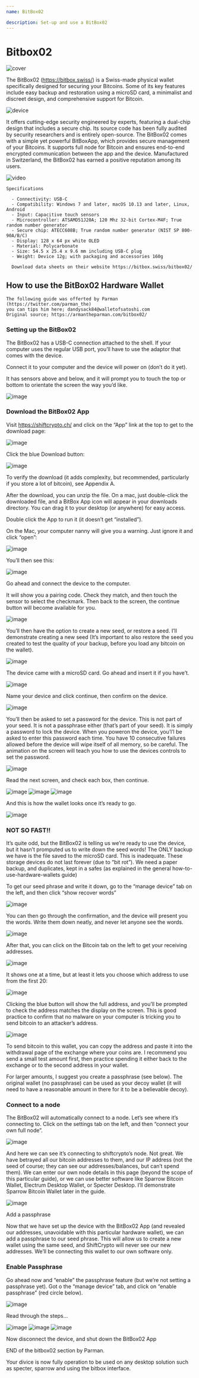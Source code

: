 ```yaml
---
name: BitBox02

description: Set-up and use a BitBox02
---
```



# Bitbox02

![cover](assets/cover.jpeg)

The BitBox02 (https://bitbox.swiss/) is a Swiss-made physical wallet specifically designed for securing your Bitcoins. Some of its key features include easy backup and restoration using a microSD card, a minimalist and discreet design, and comprehensive support for Bitcoin.

![device](assets/1.png)

It offers cutting-edge security engineered by experts, featuring a dual-chip design that includes a secure chip. Its source code has been fully audited by security researchers and is entirely open-source. The BitBox02 comes with a simple yet powerful BitBoxApp, which provides secure management of your Bitcoins. It supports full node for Bitcoin and ensures end-to-end encrypted communication between the app and the device. Manufactured in Switzerland, the BitBox02 has earned a positive reputation among its users.

![video](https://youtu.be/sB4b2PbYaj0)

    Specifications

      - Connectivity: USB-C
      - Compatibility: Windows 7 and later, macOS 10.13 and later, Linux, Android
      - Input: Capacitive touch sensors
      - Microcontroller: ATSAMD51J20A; 120 Mhz 32-bit Cortex-M4F; True random number generator
      - Secure chip: ATECC608B; True random number generator (NIST SP 800-90A/B/C)
      - Display: 128 x 64 px white OLED
      - Material: Polycarbonate
      - Size: 54.5 x 25.4 x 9.6 mm including USB-C plug
      - Weight: Device 12g; with packaging and accessories 160g

      Download data sheets on their website https://bitbox.swiss/bitbox02/

## How to use the BitBox02 Hardware Wallet

    The following guide was offerted by Parman (https://twitter.com/parman_the)
    you can tips him here; dandysack84@walletofsatoshi.com
    Original source; https://armantheparman.com/bitbox02/

### Setting up the BitBox02

The BitBox02 has a USB-C connection attached to the shell. If your computer uses the regular USB port, you’ll have to use the adaptor that comes with the device.

Connect it to your computer and the device will power on (don’t do it yet).

It has sensors above and below, and it will prompt you to touch the top or bottom to orientate the screen the way you’d like.

![image](assets/2.png)

### Download the BitBox02 App

Visit https://shiftcrypto.ch/ and click on the “App” link at the top to get to the download page:

![image](assets/3.png)

Click the blue Download button:

![image](assets/4.png)

To verify the download (it adds complexity, but recommended, particularly if you store a lot of bitcoin), see Appendix A.

After the download, you can unzip the file. On a mac, just double-click the downloaded file, and a BitBox App icon will appear in your downloads directory. You can drag it to your desktop (or anywhere) for easy access.

Double click the App to run it (it doesn’t get “installed”).

On the Mac, your computer nanny will give you a warning. Just ignore it and click “open”:

![image](assets/5.png)

You’ll then see this:

![image](assets/6.png)

Go ahead and connect the device to the computer.

It will show you a pairing code. Check they match, and then touch the sensor to select the checkmark. Then back to the screen, the continue button will become available for you.

![image](assets/7.png)

You’ll then have the option to create a new seed, or restore a seed. I’ll demonstrate creating a new seed (It’s important to also restore the seed you created to test the quality of your backup, before you load any bitcoin on the wallet).

![image](assets/8.png)

The device came with a microSD card. Go ahead and insert it if you have’t.

![image](assets/9.png)

Name your device and click continue, then confirm on the device.

![image](assets/10.png)

You’ll then be asked to set a password for the device. This is not part of your seed. It is not a passphrase either (that’s part of your seed). It is simply a password to lock the device. When you poweron the device, you’l’l be asked to enter this password each time. You have 10 consecutive failures allowed before the device will wipe itself of all memory, so be careful. The animation on the screen will teach you how to use the devices controls to set the password.

![image](assets/11.png)

Read the next screen, and check each box, then continue.

![image](assets/12.png)
![image](assets/13.png)
![image](assets/14.png)

And this is how the wallet looks once it’s ready to go.

![image](assets/15.png)

### NOT SO FAST!!

It’s quite odd, but the BitBox02 is telling us we’re ready to use the device, but it hasn’t promputed us to write down the seed words! The ONLY backup we have is the file saved to the microSD card. This is inadequate. These storage devices do not last forever (due to “bit rot”). We need a paper backup, and duplicates, kept in a safes (as explained in the general how-to-use-hardware-wallets guide)

To get our seed phrase and write it down, go to the “manage device” tab on the left, and then click “show recover words”

![image](assets/16.png)

You can then go through the confirmation, and the device will present you the words. Write them down neatly, and never let anyone see the words.

![image](assets/17.png)

After that, you can click on the Bitcoin tab on the left to get your receiving addresses.

![image](assets/18.png)

It shows one at a time, but at least it lets you choose which address to use from the first 20:

![image](assets/19.png)

Clicking the blue button will show the full address, and you’ll be prompted to check the address matches the display on the screen. This is good practice to confirm that no malware on your computer is tricking you to send bitcoin to an attacker’s address.

![image](assets/20.png)

To send bitcoin to this wallet, you can copy the address and paste it into the withdrawal page of the exchange where your coins are. I recommend you send a small test amount first, then practice spending it either back to the exchange or to the second address in your wallet.

For larger amounts, I suggest you create a passphrase (see below). The original wallet (no passphrase) can be used as your decoy wallet (it will need to have a reasonable amount in there for it to be a believable decoy).

### Connect to a node

The BitBox02 will automatically connect to a node. Let’s see where it’s connecting to. Click on the settings tab on the left, and then “connect your own full node”.

![image](assets/21.png)

And here we can see it’s connecting to shiftcrypto’s node. Not great. We have betrayed all our bitcoin addresses to them, and our IP address (not the seed of course; they can see our addresses/balances, but can’t spend them). We can enter our own node details in this page (beyond the scope of this particular guide), or we can use better software like Sparrow Bitcoin Wallet, Electrum Desktop Wallet, or Specter Desktop. I’ll demonstrate Sparrow Bitcoin Wallet later in the guide.

![image](assets/22.png)

Add a passphrase

Now that we have set up the device with the BitBox02 App (and revealed our addresses, unavoidable with this particular hardware wallet), we can add a passphrase to our seed phrase. This will allow us to create a new wallet using the same seed, and ShiftCrypto will never see our new addresses. We’ll be connecting this wallet to our own software only.

### Enable Passphrase

Go ahead now and “enable” the passphrase feature (but we’re not setting a passphrase yet). Got o the “manage device” tab, and click on “enable passphrase” (red circle below).

![image](assets/23.png)

Read through the steps…

![image](assets/24.png)
![image](assets/25.png)
![image](assets/26.png)

Now disconnect the device, and shut down the BitBox02 App

END of the bitbox02 section by Parman.

Your divice is now fully operation to be used on any desktop solution such as specter, sparrow and using the bitbox interface.
